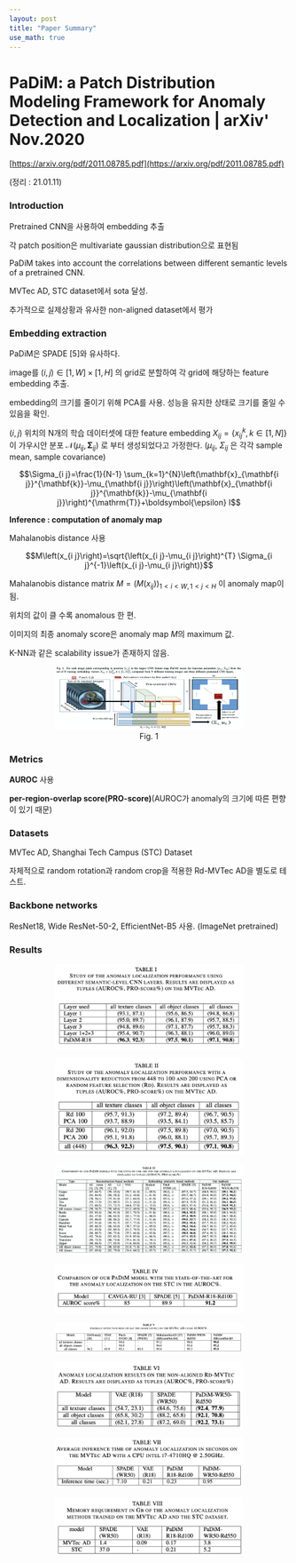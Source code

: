 ```yaml
---
layout: post
title: "Paper Summary"
use_math: true
---
```

# PaDiM: a Patch Distribution Modeling Framework for Anomaly Detection and Localization | arXiv' Nov.2020

[https://arxiv.org/pdf/2011.08785.pdf](https://arxiv.org/pdf/2011.08785.pdf)

(정리 : 21.01.11)

### Introduction

Pretrained CNN을 사용하여 embedding 추출

각 patch position은 multivariate gaussian distribution으로 표현됨

PaDiM takes into account the correlations between different semantic levels of a pretrained CNN.

MVTec AD, STC dataset에서 sota 달성.

추가적으로 실제상황과 유사한 non-aligned dataset에서 평가

### Embedding extraction

PaDiM은 SPADE [5]와 유사하다.

image를 $(i, j) \in[1, W] \times[1, H]$ 의 grid로 분할하여 각 grid에 해당하는 feature embedding 추출.

embedding의 크기를 줄이기 위해 PCA를 사용. 성능을 유지한 상태로 크기를 줄일 수 있음을 확인.

$(i, j)$ 위치의 N개의 학습 데이터셋에 대한 feature embedding $X_{i j}=\lbrace x_{i j}^{k}, k \in [ 1, N ]\rbrace$ 이 가우시안 분포  $\mathcal{N}(\mu_{i j}, \mathbf{\Sigma}_{i j})$ 로 부터 생성되었다고 가정한다. ($\mu_{i j}$, $\Sigma_{i j}$ 은 각각 sample mean, sample covariance)

$$\Sigma_{i j}=\frac{1}{N-1} \sum_{k=1}^{N}\left(\mathbf{x}_{\mathbf{i j}}^{\mathbf{k}}-\mu_{\mathbf{i j}}\right)\left(\mathbf{x}_{\mathbf{i j}}^{\mathbf{k}}-\mu_{\mathbf{i j}}\right)^{\mathrm{T}}+\boldsymbol{\epsilon} I$$

**Inference : computation of anomaly map**

Mahalanobis distance 사용

$$M\left(x_{i j}\right)=\sqrt{\left(x_{i j}-\mu_{i j}\right)^{T} \Sigma_{i j}^{-1}\left(x_{i j}-\mu_{i j}\right)}$$

Mahalanobis distance matrix $M=\left(M\left(x_{i j}\right)\right)_{1<i<W, 1<j<H}$ 이 anomaly map이 됨.

위치의 값이 클 수록 anomalous 한 편.

이미지의 최종 anomaly score은 anomaly map $M$의 maximum 값.

K-NN과 같은 scalability issue가 존재하지 않음.


<center>
    <figure>
        <img src="\assets\2021-01-11-PaDiM a Patch Distribution Modeling Framework for Anomaly Detection and Localization/Untitled.png" alt="Untitled" style="width:80%">
        <figcaption>Fig. 1</figcaption>
    </figure>
</center>

<!-- ![PaDiM%20a%20Patch%20Distribution%20Modeling%20Framework%20for%20%209917507cc7b24effb80025928f14322d/Untitled.png](PaDiM%20a%20Patch%20Distribution%20Modeling%20Framework%20for%20%209917507cc7b24effb80025928f14322d/Untitled.png) -->

### Metrics

**AUROC** 사용

**per-region-overlap score(PRO-score)**(AUROC가 anomaly의 크기에 따른 편향이 있기 때문)

### Datasets

MVTec AD, Shanghai Tech Campus (STC) Dataset

자체적으로 random rotation과 random crop을 적용한 Rd-MVTec AD을 별도로 테스트.

### Backbone networks

ResNet18, Wide ResNet-50-2, EfficientNet-B5 사용. (ImageNet pretrained)

### Results

<center>
    <figure>
        <img src="\assets\2021-01-11-PaDiM a Patch Distribution Modeling Framework for Anomaly Detection and Localization/Untitled%201.png" alt="Untitled" style="width:80%">
    </figure>
</center>
<center>
    <figure>
        <img src="\assets\2021-01-11-PaDiM a Patch Distribution Modeling Framework for Anomaly Detection and Localization/Untitled%202.png" alt="Untitled" style="width:80%">
    </figure>
</center>
<center>
    <figure>
        <img src="\assets\2021-01-11-PaDiM a Patch Distribution Modeling Framework for Anomaly Detection and Localization/Untitled%203.png" alt="Untitled" style="width:80%">
    </figure>
</center>
<center>
    <figure>
        <img src="\assets\2021-01-11-PaDiM a Patch Distribution Modeling Framework for Anomaly Detection and Localization/Untitled%204.png" alt="Untitled" style="width:80%">
    </figure>
</center>
<center>
    <figure>
        <img src="\assets\2021-01-11-PaDiM a Patch Distribution Modeling Framework for Anomaly Detection and Localization/Untitled%205.png" alt="Untitled" style="width:80%">
    </figure>
</center>
<center>
    <figure>
        <img src="\assets\2021-01-11-PaDiM a Patch Distribution Modeling Framework for Anomaly Detection and Localization/Untitled%206.png" alt="Untitled" style="width:80%">
    </figure>
</center>
<center>
    <figure>
        <img src="\assets\2021-01-11-PaDiM a Patch Distribution Modeling Framework for Anomaly Detection and Localization/Untitled%207.png" alt="Untitled" style="width:80%">
    </figure>
</center>
<center>
    <figure>
        <img src="\assets\2021-01-11-PaDiM a Patch Distribution Modeling Framework for Anomaly Detection and Localization/Untitled%208.png" alt="Untitled" style="width:80%">
    </figure>
</center>

<!-- ![PaDiM%20a%20Patch%20Distribution%20Modeling%20Framework%20for%20%209917507cc7b24effb80025928f14322d/Untitled%201.png](PaDiM%20a%20Patch%20Distribution%20Modeling%20Framework%20for%20%209917507cc7b24effb80025928f14322d/Untitled%201.png)

![PaDiM%20a%20Patch%20Distribution%20Modeling%20Framework%20for%20%209917507cc7b24effb80025928f14322d/Untitled%202.png](PaDiM%20a%20Patch%20Distribution%20Modeling%20Framework%20for%20%209917507cc7b24effb80025928f14322d/Untitled%202.png)

![PaDiM%20a%20Patch%20Distribution%20Modeling%20Framework%20for%20%209917507cc7b24effb80025928f14322d/Untitled%203.png](PaDiM%20a%20Patch%20Distribution%20Modeling%20Framework%20for%20%209917507cc7b24effb80025928f14322d/Untitled%203.png)

![PaDiM%20a%20Patch%20Distribution%20Modeling%20Framework%20for%20%209917507cc7b24effb80025928f14322d/Untitled%204.png](PaDiM%20a%20Patch%20Distribution%20Modeling%20Framework%20for%20%209917507cc7b24effb80025928f14322d/Untitled%204.png)

![PaDiM%20a%20Patch%20Distribution%20Modeling%20Framework%20for%20%209917507cc7b24effb80025928f14322d/Untitled%205.png](PaDiM%20a%20Patch%20Distribution%20Modeling%20Framework%20for%20%209917507cc7b24effb80025928f14322d/Untitled%205.png)

![PaDiM%20a%20Patch%20Distribution%20Modeling%20Framework%20for%20%209917507cc7b24effb80025928f14322d/Untitled%206.png](PaDiM%20a%20Patch%20Distribution%20Modeling%20Framework%20for%20%209917507cc7b24effb80025928f14322d/Untitled%206.png)

![PaDiM%20a%20Patch%20Distribution%20Modeling%20Framework%20for%20%209917507cc7b24effb80025928f14322d/Untitled%207.png](PaDiM%20a%20Patch%20Distribution%20Modeling%20Framework%20for%20%209917507cc7b24effb80025928f14322d/Untitled%207.png)

![PaDiM%20a%20Patch%20Distribution%20Modeling%20Framework%20for%20%209917507cc7b24effb80025928f14322d/Untitled%208.png](PaDiM%20a%20Patch%20Distribution%20Modeling%20Framework%20for%20%209917507cc7b24effb80025928f14322d/Untitled%208.png) -->
